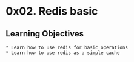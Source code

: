 # 0x02. Redis basic

## Learning Objectives
    * Learn how to use redis for basic operations
    * Learn how to use redis as a simple cache